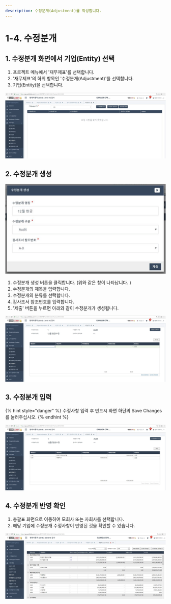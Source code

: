 ```yaml
---
description: 수정분개(Adjustment)를 작성합니다.
---
```


# 1-4. 수정분개

## 1. 수정분개 화면에서 기업\(Entity\) 선택  

1. 프로젝트 메뉴에서 '재무제표'를 선택합니다.
2. '재무제표'의 하위 항목인 '수정분개\(Adjustment\)'를 선택합니다. 
3. 기업\(Entity\)을 선택합니다. 

![Project Home &amp;gt; &#xC7AC;&#xBB34;&#xC81C;&#xD45C; &amp;gt; &#xC218;&#xC815;&#xBD84;&#xAC1C;](../../../.gitbook/assets/image%20%28137%29.png)

## 2. 수정분개 생성  

![Project Home &amp;gt; &#xC7AC;&#xBB34;&#xC81C;&#xD45C; &amp;gt; &#xC218;&#xC815;&#xBD84;&#xAC1C; &amp;gt; &#xC218;&#xC815;&#xBD84;&#xAC1C; &#xC0DD;&#xC131;](../../../.gitbook/assets/image%20%2887%29.png)

1. 수정분개 생성 버튼을 클릭합니다.  \(위와 같은 창이 나타납니다. \)  
2. 수정분개의 제목을 입력합니다. 
3. 수정분개의 분류를 선택합니다. 
4. 감사조서 참조번호를 입력합니다.
5. '제출' 버튼을 누르면 아래와 같이 수정분개가 생성됩니다. 

![4&#xC758; &#xC218;&#xC815;&#xBD84;&#xAC1C;&#xAC00; &#xB098;&#xD0C0;&#xB09C; &#xD654;&#xBA74;&#xC785;&#xB2C8;&#xB2E4;. &#xD654;&#xBA74; &#xC6B0;&#xCE21;&#xC0C1;&#xB2E8;&#xC758; &apos;&#xC218;&#xC815;&#xBD84;&#xAC1C; &#xBCF4;&#xC774;&#xAE30;&apos; &#xBC84;&#xD2BC;&#xC744; &#xB204;&#xB974;&#xBA74; &#xBAA9;&#xB85D;&#xC73C;&#xB85C; &#xB3CC;&#xC544;&#xAC11;&#xB2C8;&#xB2E4;. ](../../../.gitbook/assets/image%20%28116%29.png)

## 3. 수정분개 입력  

{% hint style="danger" %}
수정사항 입력 후 반드시 화면 하단의 Save Changes를 눌러주십시오. 
{% endhint %}

![](../../../.gitbook/assets/image%20%28141%29.png)

## 4. 수정분개 반영 확인  

1. 총괄표 화면으로 이동하여 모회사 또는 자회사를 선택합니다.  
2. 해당 기업에 수정분개 수정사항이 반영된 것을 확인할 수 있습니다. 

![&#xCD1D;&#xAD04;&#xD45C; &#xD654;&#xBA74; : &#xAE30;&#xC5C5;\(Entity\) &#xC120;&#xD0DD; &#xD6C4; &#xC218;&#xC815;&#xBD84;&#xAC1C; &#xC218;&#xC815;&#xC0AC;&#xD56D; &#xBC18;&#xC601; &#xD655;&#xC778; &#xAC00;&#xB2A5;](../../../.gitbook/assets/image%20%28178%29.png)

